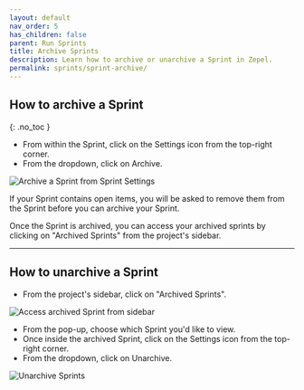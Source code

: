 ```yaml
---
layout: default
nav_order: 5
has_children: false
parent: Run Sprints
title: Archive Sprints
description: Learn how to archive or unarchive a Sprint in Zepel.
permalink: sprints/sprint-archive/
---
```

## How to archive a Sprint
{: .no_toc }


- From within the Sprint, click on the Settings icon from the top-right corner.
- From the dropdown, click on Archive.

![Archive a Sprint from Sprint Settings](/guide/assets/uploads/zepel-sprints-archive.png "Archive Sprint")

If your Sprint contains open items, you will be asked to remove them from the Sprint before you can archive your Sprint.

Once the Sprint is archived, you can access your archived sprints by clicking on "Archived Sprints" from the project's sidebar.

---

## How to unarchive a Sprint

- From the project's sidebar, click on "Archived Sprints".

![Access archived Sprint from sidebar](/guide/assets/uploads/zepel-sprints-archived-sidebar.png "Archived Sprint")

- From the pop-up, choose which Sprint you'd like to view.
- Once inside the archived Sprint, click on the Settings icon from the top-right corner.
- From the dropdown, click on Unarchive.

![Unarchive Sprints](/guide/assets/uploads/zepel-sprints-unarchive.png "Unarchive Sprints")